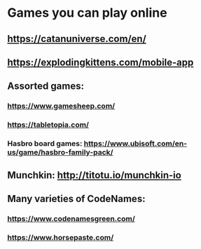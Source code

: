 # Games you can play online

## https://catanuniverse.com/en/

## https://explodingkittens.com/mobile-app

## Assorted games: 
###  https://www.gamesheep.com/
###  https://tabletopia.com/
###  Hasbro board games: https://www.ubisoft.com/en-us/game/hasbro-family-pack/

## Munchkin: http://titotu.io/munchkin-io

## Many varieties of CodeNames:
### https://www.codenamesgreen.com/
### https://www.horsepaste.com/

